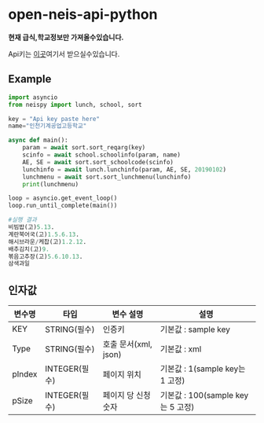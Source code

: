 # open-neis-api-python

**현재 급식,학교정보만 가져올수있습니다.**

Api키는 [이곳](https://open.neis.go.kr/)여기서 받으실수있습니다.

## Example

```py
import asyncio
from neispy import lunch, school, sort

key = "Api key paste here"
name="인천기계공업고등학교"

async def main():
    param = await sort.sort_reqarg(key)
    scinfo = await school.schoolinfo(param, name)
    AE, SE = await sort.sort_schoolcode(scinfo)
    lunchinfo = await lunch.lunchinfo(param, AE, SE, 20190102)
    lunchmenu = await sort.sort_lunchmenu(lunchinfo)
    print(lunchmenu)

loop = asyncio.get_event_loop()
loop.run_until_complete(main())

#실행 결과
비빔밥(고)5.13.
계란북어국(고)1.5.6.13.
해시브라운/케찹(고)1.2.12.
배추김치(고)9.
볶음고추장(고)5.6.10.13.
삼색과일
```

## 인자값

|변수명|타입|변수 설명|설명|
|---|-----|------|---------|
|KEY|STRING(필수)|인증키|기본값 : sample key|
|Type|STRING(필수)|호출 문서(xml, json)|기본값 : xml|
|pIndex|INTEGER(필수)|페이지 위치|기본값 : 1(sample key는 1 고정)|
|pSize|INTEGER(필수)|페이지 당 신청 숫자|기본값 : 100(sample key는 5 고정)|
